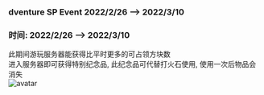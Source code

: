 ### dventure SP Event 2022/2/26 --> 2022/3/10
### 时间: 2022/2/26 --> 2022/3/10
此期间游玩服务器能获得比平时更多的可占领方块数  
进入服务器即可获得特别纪念品, 此纪念品可代替打火石使用, 使用一次后物品会消失  
![avatar](https://s1.ax1x.com/2022/03/16/qpm68s.png)  